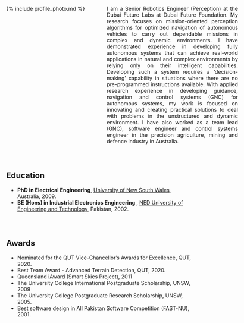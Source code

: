 <div>
  <div style="float:left;">
  {% include profile_photo.md %}
  </div> 
  <div style="width:70%;padding-left:270px;">
    <p style="text-align:justify;"> I am a Senior Robotics Engineer (Perception) at the Dubai Future Labs at Dubai Future Foundation. My research focuses on mission-oriented perception algorithms for optimized navigation of autonomous vehicles to carry out dependable missions in complex and dynamic environments. I have demonstrated experience in developing fully autonomous systems that can achieve real-world applications in natural and complex environments by relying only on their intelligent capabilities. Developing such a system requires a ‘decision-making’ capability in situations where there are no pre-programmed instructions available. With applied research experience in developing guidance, navigation and control systems (GNC) for autonomous systems, my work is focused on innovating and creating practical solutions to deal with problems in the unstructured and dynamic environment. I have also worked as a team lead (GNC), software engineer and control systems engineer in the precision agriculture, mining and defence industry in Australia.
    </p>
  </div>
</div>

<div style="clear:both;padding-top:2em;"> 
  <h2> Education </h2>
  <ul style="padding-left:30px;">
    <li><strong>PhD in Electrical Engineering</strong>, <a href="https://www.unsw.edu.au/">University of New South Wales</a>, Australia, 2009.</li>
    <li><strong>BE (Hons) in Industrial Electronics Engineering </strong>, <a href="https://www.neduet.edu.pk/">NED University of Engineering and Technology</a>, Pakistan, 2002.</li>
  </ul>
</div>

<div style="clear:both;padding-top:2em;"> 
  <h2> Awards </h2>
  <ul style="padding-left:30px;">
    <li>Nominated for the QUT Vice-Chancellor’s Awards for Excellence, QUT, 2020.</li>
    <li>Best Team Award - Advanced Terrain Detection, QUT, 2020.</li>
    <li>Queensland iAward (Smart Skies Project), 2011</li>
    <li>The University College International Postgraduate Scholarship, UNSW, 2009</li>
    <li>The University College Postgraduate Research Scholarship, UNSW, 2005.</li>
    <li>Best software design in All Pakistan Software Competition (FAST-NU), 2001.</li>
  </ul>
</div>


<!-- Example of weblinks -->
<!-- text <a href="https://www.tue.nl/en/our-university/departments/mechanical-engineering/">Mechanical Engineering</a> text -->
